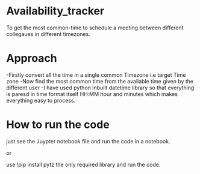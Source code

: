 # Availability_tracker
 To get the most common-time to schedule a meeting between different collegaues in different timezones.

# Approach
-Firstly convert all the time in a single common Timezone i.e target Time zone
-Now find the most common time from the available time given by the different user
-I have used python inbuilt datetime library so that everything is paresd in time format itself
 HH:MM hour and minutes which makes everything easy to process.
 
# How to run the code
 just see the Juypter notebook file and run the code in a notebook.

 or

 use !pip install pytz
 the only required library and run the code.
